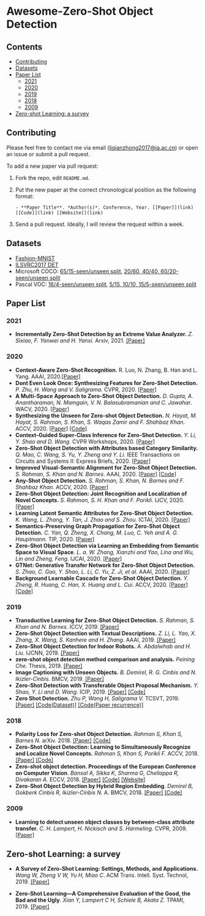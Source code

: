 # Awesome-Zero-Shot Object Detection

## Contents

- [Contributing](#Contributing)
- [Datasets](#Datasets)
- [Paper List](#PaperList)
  - [2021](#2021)
  - [2020](#2020)
  - [2019](#2019)
  - [2018](#2018)
  - [2009](#2009)
- [Zero-shot Learning: a survey](#survey)

## Contributing

Please feel free to contact me via email (liqianzhong2017@ia.ac.cn) or open an issue or submit a pull request.

To add a new paper via pull request:

1. Fork the repo, edit `README.md`.

1. Put the new paper at the correct chronological position as the following format:

   ```
   - **Paper Title**. *Author(s)*. Conference, Year. [[Paper]](link) [[Code]](link) [[Website]](link)
   ```

1. Send a pull request. Ideally, I will review the request within a week.

## Datasets

- [Fashion-MNIST](https://github.com/berkandemirel/fashion-zero-shot-detection-dataset)
- [ILSVRC2017 DET](https://github.com/salman-h-khan/ZSD_Release)
- Microsoft COCO: [65/15-seen/unseen split](https://github.com/salman-h-khan/PL-ZSD_Release), [20/60, 40/40, 60/20-seen/unseen split](https://github.com/pengkaizhu/zsd_dataset)
- Pascal VOC: [16/4-seen/unseen split](https://github.com/salman-h-khan/PL-ZSD_Release), [5/15, 10/10, 15/5-seen/unseen split](https://github.com/pengkaizhu/zsd_dataset)

## <span id="PaperList">Paper List</span>

### 2021

- **Incrementally Zero-Shot Detection by an Extreme Value Analyzer.** *Z. Sixiao, F. Yanwei and H. Yanxi.* Arxiv, 2021. [[Paper]](https://arxiv.org/pdf/2103.12609) 

### 2020

- **Context-Aware Zero-Shot Recognition.** R. Luo, N. Zhang, B. Han and L. Yang. AAAI, 2020.[[Paper]](https://ojs.aaai.org/index.php/AAAI/article/download/6841/6695) 
- **Dont Even Look Once: Synthesizing Features for Zero-Shot Detection.** *P. Zhu, H. Wang and V. Saligrama.*  CVPR, 2020. [[Paper]](http://openaccess.thecvf.com/content_CVPR_2020/papers/Zhu_Dont_Even_Look_Once_Synthesizing_Features_for_Zero-Shot_Detection_CVPR_2020_paper.pdf) 
- **A Multi-Space Approach to Zero-Shot Object Detection.** *D. Gupta, A. Anantharaman, N. Mamgain, V. N. Balasubramanian and C. Jawahar*.  WACV, 2020. [[Paper]](https://openaccess.thecvf.com/content_WACV_2020/papers/Gupta_A_Multi-Space_Approach_to_Zero-Shot_Object_Detection_WACV_2020_paper.pdf) 
- **Synthesizing the Unseen for Zero-shot Object Detection.** *N. Hayat, M. Hayat, S. Rahman, S. Khan, S. Waqas Zamir and F. Shahbaz Khan*. ACCV, 2020. [[Paper]](https://openaccess.thecvf.com/content/ACCV2020/papers/Hayat_Synthesizing_the_Unseen_for_Zero-shot_Object_Detection_ACCV_2020_paper.pdf) [[Code]](https://github.com/nasir6/zero_shot_detection)
- **Context-Guided Super-Class Inference for Zero-Shot Detection.** *Y. Li, Y. Shao and D. Wang.* CVPR Workshops, 2020. [[Paper]](http://openaccess.thecvf.com/content_CVPRW_2020/papers/w54/Li_Context-Guided_Super-Class_Inference_for_Zero-Shot_Detection_CVPRW_2020_paper.pdf) 
- **Zero-Shot Object Detection with Attributes based Category Similarity.** *Q. Mao, C. Wang, S. Yu, Y. Zheng and Y. Li.* IEEE Transactions on Circuits and Systems II: Express Briefs, 2020. [[Paper]](https://ieeexplore.ieee.org/stamp/stamp.jsp?tp=&arnumber=9043901) 
- **Improved Visual-Semantic Alignment for Zero-Shot Object Detection.** *S. Rahman, S. Khan and N. Barnes*. AAAI, 2020.  [[Paper]](https://ojs.aaai.org/index.php/AAAI/article/view/6868/6722) [[Code]](https://github.com/salman-h-khan/PL-ZSD_Release) 
- **Any-Shot Object Detection.** *S. Rahman, S. Khan, N. Barnes and F. Shahbaz Khan.* ACCV, 2020. [[Paper]](https://openaccess.thecvf.com/content/ACCV2020/papers/Rahman_Any-Shot_Object_Detection_ACCV_2020_paper.pdf) 
- **Zero-Shot Object Detection: Joint Recognition and Localization of Novel Concepts.** *S. Rahman, S. H. Khan and F. Porikli.* IJCV, 2020.[[Paper]](https://link.springer.com/content/pdf/10.1007/s11263-020-01355-6.pdf) 
- **Learning Latent Semantic Attributes for Zero-Shot Object Detection.** *K. Wang, L. Zhang, Y. Tan, J. Zhao and S. Zhou.* ICTAI, 2020. [[Paper]](https://ieeexplore.ieee.org/stamp/stamp.jsp?tp=&arnumber=9288224) 
- **Semantics-Preserving Graph Propagation for Zero-Shot Object Detection.** *C. Yan, Q. Zheng, X. Chang, M. Luo, C. Yeh and A. G. Hauptmann.* TIP, 2020. [[Paper]](https://ieeexplore.ieee.org/stamp/stamp.jsp?tp=&arnumber=9153181) 
- **Zero-Shot Object Detection via Learning an Embedding from Semantic Space to Visual Space**. *L. a. W. Zhang, Xianzhi and Yao, Lina and Wu, Lin and Zheng, Feng.* IJCAI, 2020. [[Paper]](https://www.ijcai.org/Proceedings/2020/0126.pdf) 
- **GTNet: Generative Transfer Network for Zero-Shot Object Detection.** *S. Zhao, C. Gao, Y. Shao, L. Li, C. Yu, Z. Ji, et al*. AAAI, 2020. [[Paper]](https://ojs.aaai.org/index.php/AAAI/article/download/6996/6850) 
- **Background Learnable Cascade for Zero-Shot Object Detection**. *Y. Zheng, R. Huang, C. Han, X. Huang and L. Cui*. ACCV, 2020. [[Paper]](https://openaccess.thecvf.com/content/ACCV2020/papers/Zheng_Background_Learnable_Cascade_for_Zero-Shot_Object_Detection_ACCV_2020_paper.pdf) [[Code]](https://github.com/zhengye1995/BLC)

### 2019

- **Transductive Learning for Zero-Shot Object Detection.** *S. Rahman, S. Khan and N. Barnes.* ICCV, 2019.  [[Paper]](https://openaccess.thecvf.com/content_ICCV_2019/papers/Rahman_Transductive_Learning_for_Zero-Shot_Object_Detection_ICCV_2019_paper.pdf) 
- **Zero-Shot Object Detection with Textual Descriptions.** *Z. Li, L. Yao, X. Zhang, X. Wang, S. Kanhere and H. Zhang.* AAAI, 2019. [[Paper]](https://ojs.aaai.org/index.php/AAAI/article/view/4891/4764) 
- **Zero-Shot Object Detection for Indoor Robots.** *A. Abdalwhab and H. Liu*. IJCNN, 2019.  [[Paper]](https://ieeexplore.ieee.org/stamp/stamp.jsp?tp=&arnumber=8852423) 
- **zero-shot object detection method comparison and analysis.** *Peining Che.* Thesis, 2019. [[Paper]](https://etd.ohiolink.edu/apexprod/rws_olink/r/1501/10?clear=10&p10_accession_num=miami1567160037757546) 
- **Image Captioning with Unseen Objects.** *B. Demirel, R. G. Cinbis and N. Ikizler-Cinbis.* BMCV, 2019. [[Paper]](https://bmvc2019.org/wp-content/uploads/papers/0124-paper.pdf) 
- **Zero-Shot Detection with Transferable Object Proposal Mechanism.** *Y. Shao, Y. Li and D. Wang*. ICIP, 2019.  [[Paper]](https://ieeexplore.ieee.org/stamp/stamp.jsp?tp=&arnumber=8803655) [[Code]](https://github.com/ylshaooo/keras-zero-shot-detection)
- **Zero Shot Detection.** *Zhu P, Wang H, Saligrama V.* TCSVT, 2019.  [[Paper]](https://ieeexplore.ieee.org/stamp/stamp.jsp?tp=&arnumber=8803655) [[Code(Dataset)]](https://github.com/pengkaizhu/zsd_dataset) [[Code(Paper recurrence)]](https://github.com/howBiGaStorm/ZeroShot-YOLO) 

### 2018

- **Polarity Loss for Zero-shot Object Detection.** *Rahman S, Khan S, Barnes N.* arXiv. 2018. [[Paper]](https://arxiv.org/pdf/1811.08982.pdf) [[Code]](https://github.com/salman-h-khan/PL-ZSD_Release) 
- **Zero-Shot Object Detection: Learning to Simultaneously Recognize and Localize Novel Concepts.** *Rahman S, Khan S, Porikli F.* ACCV, 2018.  [[Paper]](https://link.springer.com/content/pdf/10.1007%2F978-3-030-20887-5_34.pdf) [[Code]](https://github.com/salman-h-khan/ZSD_Release) 
- **Zero-shot object detection. Proceedings of the European Conference on Computer Vision**. *Bansal A, Sikka K, Sharma G, Chellappa R, Divakaran A.* ECCV, 2018. [[Paper]](http://openaccess.thecvf.com/content_ECCV_2018/papers/Ankan_Bansal_Zero-Shot_Object_Detection_ECCV_2018_paper.pdf) [[Code]](https://github.com/asaaditya8/Zero-Shot-Object-Detection-Segmentation) [[Website]](http://ankan.umiacs.io/zsd.html)
- **Zero-Shot Object Detection by Hybrid Region Embedding**. *Demirel B, Gokberk Cinbis R, Ikizler-Cinbis N.* A. BMCV, 2018. [[Paper]](https://arxiv.org/pdf/1805.06157.pdf) [[Code]](https://github.com/berkandemirel/zero-shot-detection) 

### 2009

- **Learning to detect unseen object classes by between-class attribute transfer.** *C. H. Lampert, H. Nickisch and S. Harmeling.* CVPR, 2009.  [[Paper]](http://citeseerx.ist.psu.edu/viewdoc/download?doi=10.1.1.165.9750&rep=rep1&type=pdf)

## <span id="survey">Zero-shot Learning: a survey</span>

- **A Survey of Zero-Shot Learning: Settings, Methods, and Applications.** *Wang W, Zheng V W, Yu H, Miao C*. ACM Trans. Intell. Syst. Technol, 2019. [[Paper]](https://dl.acm.org/doi/pdf/10.1145/3293318)

- **Zero-Shot Learning—A Comprehensive Evaluation of the Good, the Bad and the Ugly**. *Xian Y, Lampert C H, Schiele B, Akata Z.* TPAMI, 2019. [[Paper]](https://ieeexplore.ieee.org/stamp/stamp.jsp?tp=&arnumber=8413121)
